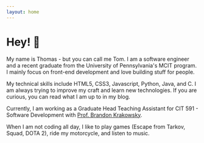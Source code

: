 ```yaml
---
layout: home
---
```


# Hey! 👋

My name is Thomas - but you can call me Tom. I am a software engineer and a recent graduate from the University of Pennsylvania's MCIT program. I mainly focus on front-end development and love building stuff for people. 

My technical skills include HTML5, CSS3, Javascript, Python, Java, and C. I am always trying to improve my craft and learn new technologies. If you are curious, you can read what I am up to in my blog.

Currently, I am working as a Graduate Head Teaching Assistant for CIT 591 - Software Development with [Prof. Brandon Krakowsky](https://directory.seas.upenn.edu/brandon-krakowsky/).

When I am not coding all day, I like to play games (Escape from Tarkov, Squad, DOTA 2), ride my motorcycle, and listen to music.
